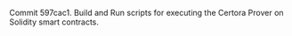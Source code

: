 Commit 597cac1.                    Build and Run scripts for executing the Certora Prover on Solidity smart contracts.
